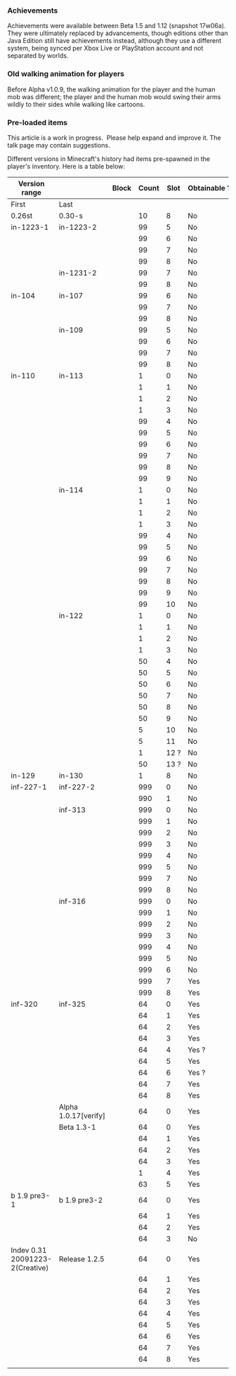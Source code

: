 ### Achievements
Achievements were available between Beta 1.5 and 1.12 (snapshot 17w06a). They were ultimately replaced by advancements, though editions other than Java Edition still have achievements instead, although they use a different system, being synced per Xbox Live or PlayStation account and not separated by worlds.

### Old walking animation for players
Before Alpha v1.0.9, the walking animation for the player and the human mob was different; the player and the human mob would swing their arms wildly to their sides while walking like cartoons.

### Pre-loaded items

  

This article is a work in progress. 
Please help expand and improve it. The talk page may contain suggestions.


Different versions in Minecraft's history had items pre-spawned in the player's inventory. Here is a table below:

| Version range                   |                      | Block | Count | Slot | Obtainable ? |
|---------------------------------|----------------------|-------|-------|------|--------------|
| First                           | Last                 |       |       |      |              |
| 0.26st                          | 0.30-s               |       | 10    | 8    | No           |
| in-1223-1                       | in-1223-2            |       | 99    | 5    | No           |
|                                 |                      |       | 99    | 6    | No           |
|                                 |                      |       | 99    | 7    | No           |
|                                 |                      |       | 99    | 8    | No           |
|                                 | in-1231-2            |       | 99    | 7    | No           |
|                                 |                      |       | 99    | 8    | No           |
| in-104                          | in-107               |       | 99    | 6    | No           |
|                                 |                      |       | 99    | 7    | No           |
|                                 |                      |       | 99    | 8    | No           |
|                                 | in-109               |       | 99    | 5    | No           |
|                                 |                      |       | 99    | 6    | No           |
|                                 |                      |       | 99    | 7    | No           |
|                                 |                      |       | 99    | 8    | No           |
| in-110                          | in-113               |       | 1     | 0    | No           |
|                                 |                      |       | 1     | 1    | No           |
|                                 |                      |       | 1     | 2    | No           |
|                                 |                      |       | 1     | 3    | No           |
|                                 |                      |       | 99    | 4    | No           |
|                                 |                      |       | 99    | 5    | No           |
|                                 |                      |       | 99    | 6    | No           |
|                                 |                      |       | 99    | 7    | No           |
|                                 |                      |       | 99    | 8    | No           |
|                                 |                      |       | 99    | 9    | No           |
|                                 | in-114               |       | 1     | 0    | No           |
|                                 |                      |       | 1     | 1    | No           |
|                                 |                      |       | 1     | 2    | No           |
|                                 |                      |       | 1     | 3    | No           |
|                                 |                      |       | 99    | 4    | No           |
|                                 |                      |       | 99    | 5    | No           |
|                                 |                      |       | 99    | 6    | No           |
|                                 |                      |       | 99    | 7    | No           |
|                                 |                      |       | 99    | 8    | No           |
|                                 |                      |       | 99    | 9    | No           |
|                                 |                      |       | 99    | 10   | No           |
|                                 | in-122               |       | 1     | 0    | No           |
|                                 |                      |       | 1     | 1    | No           |
|                                 |                      |       | 1     | 2    | No           |
|                                 |                      |       | 1     | 3    | No           |
|                                 |                      |       | 50    | 4    | No           |
|                                 |                      |       | 50    | 5    | No           |
|                                 |                      |       | 50    | 6    | No           |
|                                 |                      |       | 50    | 7    | No           |
|                                 |                      |       | 50    | 8    | No           |
|                                 |                      |       | 50    | 9    | No           |
|                                 |                      |       | 5     | 10   | No           |
|                                 |                      |       | 5     | 11   | No           |
|                                 |                      |       | 1     | 12 ? | No           |
|                                 |                      |       | 50    | 13 ? | No           |
| in-129                          | in-130               |       | 1     | 8    | No           |
| inf-227-1                       | inf-227-2            |       | 999   | 0    | No           |
|                                 |                      |       | 990   | 1    | No           |
|                                 | inf-313              |       | 999   | 0    | No           |
|                                 |                      |       | 999   | 1    | No           |
|                                 |                      |       | 999   | 2    | No           |
|                                 |                      |       | 999   | 3    | No           |
|                                 |                      |       | 999   | 4    | No           |
|                                 |                      |       | 999   | 5    | No           |
|                                 |                      |       | 999   | 7    | No           |
|                                 |                      |       | 999   | 8    | No           |
|                                 | inf-316              |       | 999   | 0    | No           |
|                                 |                      |       | 999   | 1    | No           |
|                                 |                      |       | 999   | 2    | No           |
|                                 |                      |       | 999   | 3    | No           |
|                                 |                      |       | 999   | 4    | No           |
|                                 |                      |       | 999   | 5    | No           |
|                                 |                      |       | 999   | 6    | No           |
|                                 |                      |       | 999   | 7    | Yes          |
|                                 |                      |       | 999   | 8    | Yes          |
| inf-320                         | inf-325              |       | 64    | 0    | Yes          |
|                                 |                      |       | 64    | 1    | Yes          |
|                                 |                      |       | 64    | 2    | Yes          |
|                                 |                      |       | 64    | 3    | Yes          |
|                                 |                      |       | 64    | 4    | Yes ?        |
|                                 |                      |       | 64    | 5    | Yes          |
|                                 |                      |       | 64    | 6    | Yes ?        |
|                                 |                      |       | 64    | 7    | Yes          |
|                                 |                      |       | 64    | 8    | Yes          |
|                                 | Alpha 1.0.17[verify] |       | 64    | 0    | Yes          |
|                                 | Beta 1.3-1           |       | 64    | 0    | Yes          |
|                                 |                      |       | 64    | 1    | Yes          |
|                                 |                      |       | 64    | 2    | Yes          |
|                                 |                      |       | 64    | 3    | Yes          |
|                                 |                      |       | 1     | 4    | Yes          |
|                                 |                      |       | 63    | 5    | Yes          |
| b 1.9 pre3-1                    | b 1.9 pre3-2         |       | 64    | 0    | Yes          |
|                                 |                      |       | 64    | 1    | Yes          |
|                                 |                      |       | 64    | 2    | Yes          |
|                                 |                      |       | 64    | 3    | No           |
| Indev 0.31 20091223-2(Creative) | Release 1.2.5        |       | 64    | 0    | Yes          |
|                                 |                      |       | 64    | 1    | Yes          |
|                                 |                      |       | 64    | 2    | Yes          |
|                                 |                      |       | 64    | 3    | Yes          |
|                                 |                      |       | 64    | 4    | Yes          |
|                                 |                      |       | 64    | 5    | Yes          |
|                                 |                      |       | 64    | 6    | Yes          |
|                                 |                      |       | 64    | 7    | Yes          |
|                                 |                      |       | 64    | 8    | Yes          |
|                                 |                      |       |       |      |              |

